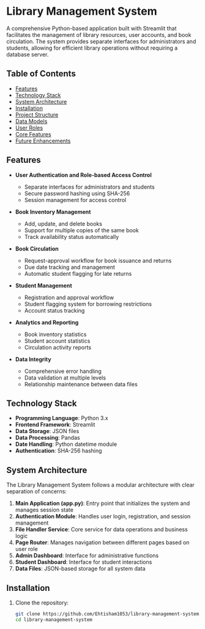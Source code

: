 # Library Management System

A comprehensive Python-based application built with Streamlit that facilitates the management of library resources, user accounts, and book circulation. The system provides separate interfaces for administrators and students, allowing for efficient library operations without requiring a database server.

## Table of Contents

- [Features](#features)
- [Technology Stack](#technology-stack)
- [System Architecture](#system-architecture)
- [Installation](#installation)
- [Project Structure](#project-structure)
- [Data Models](#data-models)
- [User Roles](#user-roles)
- [Core Features](#core-features)
- [Future Enhancements](#future-enhancements)

## Features

- **User Authentication and Role-based Access Control**
  - Separate interfaces for administrators and students
  - Secure password hashing using SHA-256
  - Session management for access control

- **Book Inventory Management**
  - Add, update, and delete books
  - Support for multiple copies of the same book
  - Track availability status automatically

- **Book Circulation**
  - Request-approval workflow for book issuance and returns
  - Due date tracking and management
  - Automatic student flagging for late returns

- **Student Management**
  - Registration and approval workflow
  - Student flagging system for borrowing restrictions
  - Account status tracking

- **Analytics and Reporting**
  - Book inventory statistics
  - Student account statistics
  - Circulation activity reports

- **Data Integrity**
  - Comprehensive error handling
  - Data validation at multiple levels
  - Relationship maintenance between data files

## Technology Stack

- **Programming Language**: Python 3.x
- **Frontend Framework**: Streamlit
- **Data Storage**: JSON files
- **Data Processing**: Pandas
- **Date Handling**: Python datetime module
- **Authentication**: SHA-256 hashing

## System Architecture

The Library Management System follows a modular architecture with clear separation of concerns:

1. **Main Application (app.py)**: Entry point that initializes the system and manages session state
2. **Authentication Module**: Handles user login, registration, and session management
3. **File Handler Service**: Core service for data operations and business logic
4. **Page Router**: Manages navigation between different pages based on user role
5. **Admin Dashboard**: Interface for administrative functions
6. **Student Dashboard**: Interface for student interactions
7. **Data Files**: JSON-based storage for all system data

## Installation

1. Clone the repository:
   ```bash
   git clone https://github.com/Ehtisham1053/library-management-system.git
   cd library-management-system
